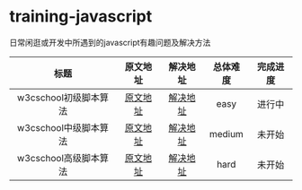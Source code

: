 # training-javascript
日常闲逛或开发中所遇到的javascript有趣问题及解决方法

| 标题 | 原文地址 | 解决地址 | 总体难度 | 完成进度 |
|:---:|:---:|:---:|:---:|:---:|
|w3cschool初级脚本算法 | [原文地址](https://www.w3cschool.cn/codecamp/list?ccid=8) | [解决地址](https://github.com/sihai00/react-cnode/blob/master/w3cschool-easy/README.md) | easy | 进行中 |
|w3cschool中级脚本算法 | [原文地址](https://www.w3cschool.cn/codecamp/list?ccid=10) | [解决地址](https://github.com/sihai00/react-cnode/blob/master/w3cschool-medium/README.md) | medium | 未开始 |
|w3cschool高级脚本算法 | [原文地址](https://www.w3cschool.cn/codecamp/list?ccid=9) | [解决地址](https://github.com/sihai00/react-cnode/blob/master/w3cschool-hard/README.md) | hard | 未开始 |